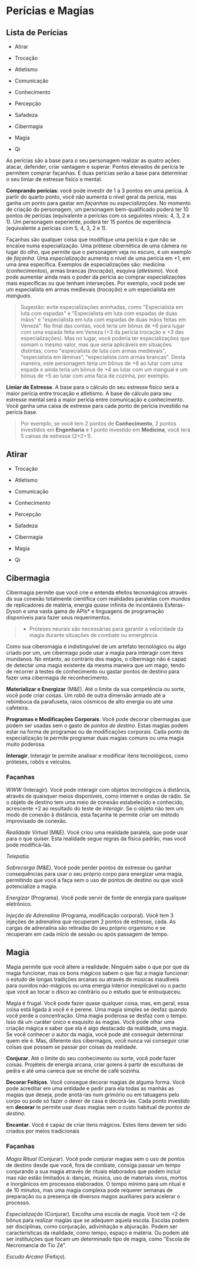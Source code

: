 # Perícias e Magias

## Lista de Perícias

- Atirar

- Trocação

- Atletismo

- Comunicação

- Conhecimento

- Percepção

- Safadeza

- Cibermagia

- Magia

- Qi

As perícias são a base para o seu personagem realizar as quatro ações: atacar, defender, criar vantagem e superar. Pontos elevados de perícia te permitem comprar façanhas. E duas perícias serão a base para determinar o seu limiar de estresse físico e mental.

**Comprando perícias**: você pode investir de 1 a 3 pontos em uma perícia. À partir do quarto ponto, você não aumenta o nível geral da perícia, mas ganha um ponto para gastar em *façanhas* ou *especializações*. No momento de criação do personagem, um personagem bem-qualificado poderá ter 10 pontos de perícias (equivalente a perícias com os seguintes níveis: 4, 3, 2 e 1). Um personagem experiente, poderá ter 15 pontos de experiência (equivalente a perícias com 5, 4, 3, 2 e 1).

Façanhas são qualquer coisa que modifique uma perícia e que não se encaixe numa especialização. Uma prótese cibernética de uma câmera no lugar do olho, que permite que o personagem veja no escuro, é um exemplo de *façanha*. Uma *especialização* aumenta o nível de uma perícia em +1, em uma área específica. Exemplos de especializações são: medicina (*conhecimentos*), armas brancas (*trocação*), esquiva (*atletismo*). Você pode aumentar ainda mais o poder da perícia ao comprar especializações mais específicas ou que tenham interseções. Por exemplo, você pode ser um especialista em armas medievais (*trocação*) e um especialista em *manguais*.

> Sugestão: evite especializações aninhadas, como "Especialista em luta com espadas" e "Especialista em luta com espadas de duas mãos" e "especialista em luta com espadas de duas mãos feitas em Veneza". No final das contas, você teria um bônus de +6 para lugar com uma espada feita em Veneza (+3 da perícia trocação e +3 das especializações). Mas no lugar, você poderia ter especializações que somam o mesmo valor, mas que seria aplicáveis em situações distintas, como "especialista de luta com armas medievais", "especialista em lâminas", "especialista com armas brancas". Desta maneira, este personagem teria um bônus de +6 ao lutar com uma espada e ainda teria um bônus de +4 ao lutar com um mangual e um bônus de +5 ao lutar com uma faca de cozinha, por exemplo.

**Limiar de Estresse**. A base para o cálculo do seu estresse físico será a maior perícia entre trocação e atletismo. A base de cálculo para seu estresse mental será a maior perícia entre comunicação e conhecimento. Você ganha uma caixa de estresse para cada ponto de perícia investido na perícia base.

> Por exemplo, se você tem 2 pontos de **Conhecimento**, 2 pontos investidos em **Engenharia** e 1 ponto investido em **Medicina**, você terá 5 caixas de estresse (2+2+1).

## Atirar

- Trocação

- Atletismo

- Comunicação

- Conhecimento

- Percepção

- Safadeza

- Cibermagia

- Magia

- Qi

## Cibermagia

Cibermagia permite que você crie e entenda efeitos tecnomágicos através da sua conexão totalmente científica com realidades paralelas com mundos de replicadores de matéria, energia *quase* infinita de incontáveis Esferas-Dyson e uma vasta gama de APIs* e linguagens de programação disponíveis para fazer seus requerimentos.
> * Próteses neurais são necessárias para garantir a velocidade da magia durante situações de combate ou emergência.

Como sua ciberomagia é indistinguível de um artefato tecnológico ou algo criado por um, um cibermago pode usar a magia para interagir com itens mundanos. No entanto, ao contrário dos magos, o cibermago não é capaz de detectar uma magia existente da mesma maneira que um mago, tendo de recorrer à testes de conhecimento ou gastar pontos de destino para fazer uma cibermagia de reconhecimento.

**Materializar e Energizar** (M&E). Até o limite da sua competência ou sorte, você pode criar coisas. Um robô de outra dimensão armado até a rebimboca da parafuseta, raios cósmicos de alto energia ou até uma cafeteira.

**Programas e Modificações Corporais**. Você pode decorar cibermagias que podem ser usadas sem o gasto de *pontos de destino*. Estas magias podem estar na forma de programas ou de modificações corporais. Cada ponto de especialização te permite programar duas magias comuns ou uma magia muito poderosa.

**Interagir**. Interagir te permite analisar e modificar itens tecnológicos, como próteses, robôs e veículos.

### Façanhas

*WWW* (Interagir). Você pode interagir com objetos tecnológicos à distância, através de quaisquer meios disponíveis, como internet e ondas de rádio. Se o objeto de destino tem uma meio de conexão estabelecido e conhecido, acrescente +2 ao resultado do teste de *interagir*. Se o objeto não tem um modo de conexão à distância, esta façanha te permite criar um método improvisado de conexão.

*Realidade Virtual* (M&E). Você criou uma realidade paralela, que pode usar para o que quiser. Esta realidade segue regras da física padrão, mas você pode modificá-las.

*Telepatia*.

*Sobrecarga* (M&E). Você pode perder pontos de estresse ou ganhar consequências para usar o seu próprio corpo para energizar uma magia, permitindo que você a faça sem o uso de pontos de destino ou que você potencialize a magia.

*Energizar* (Programa). Você pode servir de fonte de energia para qualquer eletrônico.

*Injeção de Adrenalina* (Programa, modificação corporal). Você tem 3 injeções de adrenalina que recuperam 2 pontos de estresse, cada. As cargas de adrenalina são retiradas do seu próprio organismo e se recuperam em cada início de sessão ou após passagem de tempo.

## Magia

Magia permite que você altere a realidade. Ninguém sabe o que por que da magia funcionar, mas os bons mágicos sabem o que faz a magia funcionar: o estudo de longas tradições arcanas ou através de músicas inaudíveis para ouvidos não-mágicos ou uma energia interior inexplicável ou o pacto que você ao tocar o disco ao contrário ou o estudo que te enlouqueceu.

Magia é frugal. Você pode fazer quase qualquer coisa, mas, em geral, essa coisa está ligada à você e é perene. Uma magia simples se desfaz quando você perde a concentração. Uma magia poderosa se desfaz com o tempo. Isso dá um caráter único e esquisito às magias. Você pode olhar uma criação mágica e saber que ela é algo destacado da realidade, uma magia. Se você conhecer o autor da magia, você pode até conseguir determinar quem ele é. Mas, diferente dos cibermagos, você nunca vai conseguir criar coisas que possam se passar por coisas da realidade.

**Conjurar**. Até o limite do seu conhecimento ou sorte, você pode fazer coisas. Projéteis de energia arcana, criar golens à partir de esculturas de pedra e até uma caneca que se enche de café sozinha.

**Decorar Feitiços**. Você consegue decorar magias de alguma forma. Você pode acreditar em uma entidade e pedir para ela todas as manhãs as magias que deseja, pode anotá-las num grimório ou em tatuagens pelo corpo ou pode só fazer o dever de casa e decorá-las. Cada ponto investido em **decorar** te permite usar duas magias sem o custo habitual de *pontos de destino*.

**Encantar**. Você é capaz de criar itens mágicos. Estes itens devem ter sido criados por meios tradicionais

### Façanhas

*Magia Ritual* (Conjurar). Você pode conjurar magias sem o uso de pontos de destino desde que você, fora de combate, consiga passar um tempo conjurando a sua magia através de rituais elaborados que podem incluir mas não estão limitados à: danças, música, uso de materiais vivos, mortos e inorgânicos em processos elaborados. O tempo mínimo para um ritual é de 10 minutos, mas uma magia complexa pode requerer semanas de preparação ou a presença de diversos magos auxiliares para acelerar o processo.

*Especialização* (Conjurar). Escolha uma escola de magia. Você tem +2 de bônus para realizar magias que se adequem aquela escola. Escolas podem ser disciplinas, como conjuração, adivinhação e abjuração. Podem ser características da realidade, como tempo, espaço e matéria. Ou podem até ser instituições que focam um determinado tipo de magia, como "Escola de Necromancia do Tio Zé".

*Escudo Arcano* (Feitiço).
